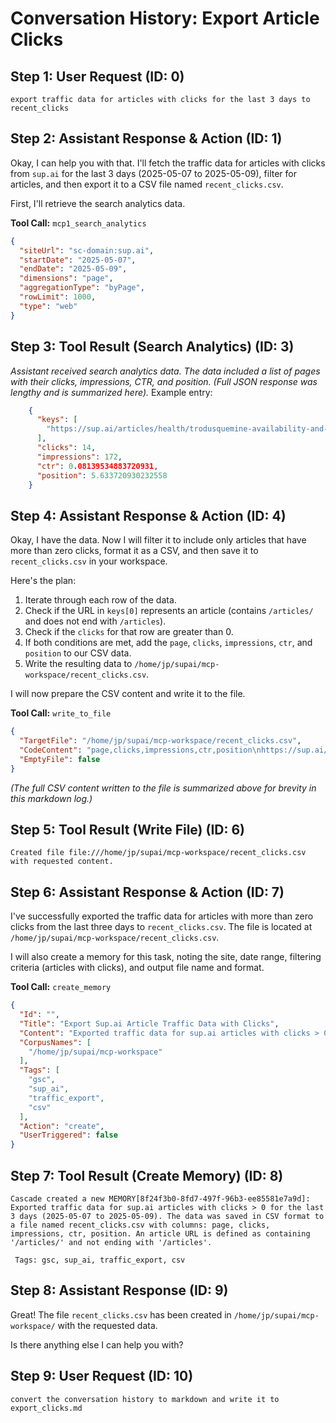 # Conversation History: Export Article Clicks

## Step 1: User Request (ID: 0)

```
export traffic data for articles with clicks for the last 3 days to recent_clicks
```

## Step 2: Assistant Response & Action (ID: 1)

Okay, I can help you with that. I'll fetch the traffic data for articles with clicks from `sup.ai` for the last 3 days (2025-05-07 to 2025-05-09), filter for articles, and then export it to a CSV file named `recent_clicks.csv`.

First, I'll retrieve the search analytics data.

**Tool Call:** `mcp1_search_analytics`
```json
{
  "siteUrl": "sc-domain:sup.ai",
  "startDate": "2025-05-07",
  "endDate": "2025-05-09",
  "dimensions": "page",
  "aggregationType": "byPage",
  "rowLimit": 1000,
  "type": "web"
}
```

## Step 3: Tool Result (Search Analytics) (ID: 3)

*Assistant received search analytics data. The data included a list of pages with their clicks, impressions, CTR, and position. (Full JSON response was lengthy and is summarized here).* Example entry:

```json
    {
      "keys": [
        "https://sup.ai/articles/health/trodusquemine-availability-and-approval-timeline"
      ],
      "clicks": 14,
      "impressions": 172,
      "ctr": 0.08139534883720931,
      "position": 5.633720930232558
    }
```

## Step 4: Assistant Response & Action (ID: 4)

Okay, I have the data. Now I will filter it to include only articles that have more than zero clicks, format it as a CSV, and then save it to `recent_clicks.csv` in your workspace.

Here's the plan:
1.  Iterate through each row of the data.
2.  Check if the URL in `keys[0]` represents an article (contains `/articles/` and does not end with `/articles`).
3.  Check if the `clicks` for that row are greater than 0.
4.  If both conditions are met, add the `page`, `clicks`, `impressions`, `ctr`, and `position` to our CSV data.
5.  Write the resulting data to `/home/jp/supai/mcp-workspace/recent_clicks.csv`.

I will now prepare the CSV content and write it to the file.

**Tool Call:** `write_to_file`
```json
{
  "TargetFile": "/home/jp/supai/mcp-workspace/recent_clicks.csv",
  "CodeContent": "page,clicks,impressions,ctr,position\nhttps://sup.ai/articles/health/trodusquemine-availability-and-approval-timeline,14,172,0.08139534883720931,5.633720930232558\n[... additional CSV data lines ...]",
  "EmptyFile": false
}
```
*(The full CSV content written to the file is summarized above for brevity in this markdown log.)*

## Step 5: Tool Result (Write File) (ID: 6)

```
Created file file:///home/jp/supai/mcp-workspace/recent_clicks.csv with requested content.
```

## Step 6: Assistant Response & Action (ID: 7)

I've successfully exported the traffic data for articles with more than zero clicks from the last three days to `recent_clicks.csv`. The file is located at `/home/jp/supai/mcp-workspace/recent_clicks.csv`.

I will also create a memory for this task, noting the site, date range, filtering criteria (articles with clicks), and output file name and format.

**Tool Call:** `create_memory`
```json
{
  "Id": "",
  "Title": "Export Sup.ai Article Traffic Data with Clicks",
  "Content": "Exported traffic data for sup.ai articles with clicks > 0 for the last 3 days (2025-05-07 to 2025-05-09). The data was saved in CSV format to a file named recent_clicks.csv with columns: page, clicks, impressions, ctr, position. An article URL is defined as containing '/articles/' and not ending with '/articles'.",
  "CorpusNames": [
    "/home/jp/supai/mcp-workspace"
  ],
  "Tags": [
    "gsc",
    "sup_ai",
    "traffic_export",
    "csv"
  ],
  "Action": "create",
  "UserTriggered": false
}
```

## Step 7: Tool Result (Create Memory) (ID: 8)

```
Cascade created a new MEMORY[8f24f3b0-8fd7-497f-96b3-ee85581e7a9d]: Exported traffic data for sup.ai articles with clicks > 0 for the last 3 days (2025-05-07 to 2025-05-09). The data was saved in CSV format to a file named recent_clicks.csv with columns: page, clicks, impressions, ctr, position. An article URL is defined as containing '/articles/' and not ending with '/articles'.

 Tags: gsc, sup_ai, traffic_export, csv
```

## Step 8: Assistant Response (ID: 9)

Great! The file `recent_clicks.csv` has been created in `/home/jp/supai/mcp-workspace/` with the requested data.

Is there anything else I can help you with?

## Step 9: User Request (ID: 10)

```
convert the conversation history to markdown and write it to export_clicks.md
```

